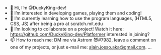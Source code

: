 - 👋 Hi, I’m @DuckyKing-dev!
- 👀 I’m interested in developing games, playing them and coding!
- 🌱 I’m currently learning how to use the program languages, (HTML5, CSS, JS) after being a pro at scratch.mit.edu
- 💞️ I’m looking to collaborate on a project! Watch it here: https://github.com/DuckyKing-dev/Platformer interested in joining?
- 📫 How to reach me: DM me via Astrom 😈#7982, leave a comment on one of my projects, or just e-mail me: alain.josso.aka@gmail.com.
 ...
<!---
DuckyKing-dev/DuckyKing-dev is a ✨ special ✨ repository because its `README.md` (this file) appears on your GitHub profile.
You can click the Preview link to take a look at your changes.
--->
